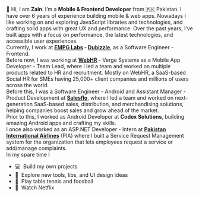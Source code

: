 👋 Hi, I am **Zain**. I’m a **Mobile & Frontend Developer** from 🇵🇰 Pakistan. I have over 6 years of experience building mobile & web apps. Nowadays I like working on and exploring JavaScript libraries and technologies, and crafting solid apps with great UX and performance.
Over the past years, I’ve built apps with a focus on performance, the latest technologies, and accessible user experiences.
<br/>
Currently, I work at **[EMPG Labs](https://www.empglabs.com/) - [Dubizzle](https://dubizzle.com)**, as a Software Engineer - Frontend.
<br/>
Before now, I was working at **[WebHR](https://web.hr)** - Verge Systems as a Mobile App Developer - Team Lead, where I led a team and worked on multiple products related to HR and recruitment. Mostly on WebHR, a SaaS-based Social HR for SMEs having 25,000+ client companies and millions of users across the world.
<br/>
Before this, I was a Software Engineer - Android and Assistant Manager - Product Development at **[Salesflo](https://salesflo.com/)**, where I led a team and worked on next-generation SaaS-based sales, distribution, and merchandising solutions, helping companies boost sales and grow ahead of the market.
<br/>
Prior to this, I worked as Android Developer at **Codex Solutions**, building amazing Android apps and crafting my skills.
<br/>
I once also worked as an ASP.NET Developer - Intern at **[Pakistan International Airlines](https://www.piac.com.pk/)** (PIA) where I built a Service Request Management system for the organization that lets employees request a service or add/manage complaints.
<br/>
In my spare time I
<br/>

- 💻  Build my own projects
- 🔎  Explore new tools, libs, and UI design ideas
- 🏓  Play table tennis and foosball
- 🍿  Watch Netflix
